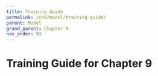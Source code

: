 ```yaml
---
title: Training Guide
permalink: /ch9/model/training-guide/
parent: Model
grand_parent: Chapter 9
nav_order: 93
---
```


# Training Guide for Chapter 9
